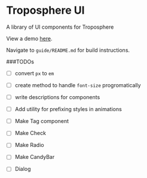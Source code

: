# Troposphere UI
A library of UI components for Troposphere

View a demo [here](https://cyverse.github.io/troposphere-ui).

Navigate to `guide/README.md` for build instructions.

###TODOs
- [ ] convert `px` to `em`
- [ ] create method to handle `font-size` progromatically 
- [ ] write descriptions for components
- [ ] Add utility for prefixing styles in animations 
- [ ] Make Tag component
- [ ] Make Check
- [ ] Make Radio
- [ ] Make CandyBar 
- [ ] Dialog


